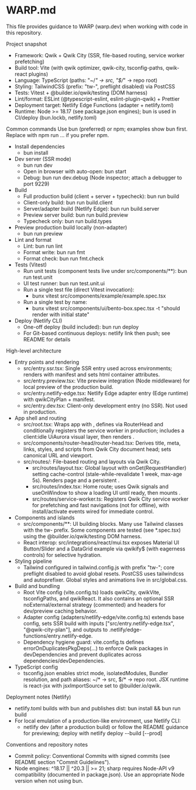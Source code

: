 # WARP.md

This file provides guidance to WARP (warp.dev) when working with code in this repository.

Project snapshot
- Framework: Qwik + Qwik City (SSR, file-based routing, service worker prefetching)
- Build tool: Vite (with qwik optimizer, qwik-city, tsconfig-paths, qwik-react plugins)
- Language: TypeScript (paths: "~/*" -> src, "$/*" -> repo root)
- Styling: TailwindCSS (prefix: "tw-", preflight disabled) via PostCSS
- Tests: Vitest + @builder.io/qwik/testing (DOM harness)
- Lint/format: ESLint (@typescript-eslint, eslint-plugin-qwik) + Prettier
- Deployment target: Netlify Edge Functions (adapter + netlify.toml)
- Runtime: Node >= 18.17 (see package.json engines); bun is used in CI/deploy (bun.lockb, netlify.toml)

Common commands
Use bun (preferred) or npm; examples show bun first. Replace with npm run ... if you prefer npm.
- Install dependencies
  - bun install
- Dev server (SSR mode)
  - bun run dev
  - Open in browser with auto-open: bun start
  - Debug: bun run dev.debug (Node inspector; attach a debugger to port 9229)
- Build
  - Full production build (client + server + typecheck): bun run build
  - Client-only build: bun run build.client
  - Server/adapter build (Netlify Edge): bun run build.server
  - Preview server build: bun run build.preview
  - Typecheck only: bun run build.types
- Preview production build locally (non-adapter)
  - bun run preview
- Lint and format
  - Lint: bun run lint
  - Format write: bun run fmt
  - Format check: bun run fmt.check
- Tests (Vitest)
  - Run unit tests (component tests live under src/components/**): bun run test.unit
  - UI test runner: bun run test.unit.ui
  - Run a single test file (direct Vitest invocation):
    - bunx vitest src/components/example/example.spec.tsx
  - Run a single test by name:
    - bunx vitest src/components/ui/bento-box.spec.tsx -t "should render with initial state"
- Deploy (Netlify CLI)
  - One-off deploy (build included): bun run deploy
  - For Git-based continuous deploys: netlify link then push; see README for details

High-level architecture
- Entry points and rendering
  - src/entry.ssr.tsx: Single SSR entry used across environments; renders <Root/> with manifest and sets html container attributes.
  - src/entry.preview.tsx: Vite preview integration (Node middleware) for local preview of the production build.
  - src/entry.netlify-edge.tsx: Netlify Edge adapter entry (Edge runtime) with qwikCityPlan + manifest.
  - src/entry.dev.tsx: Client-only development entry (no SSR). Not used in production.
- App shell and routing
  - src/root.tsx: Wraps app with <QwikCityProvider>, defines <head> via RouterHead and conditionally registers the service worker in production; includes a client:idle UiAurora visual layer, then renders <RouterOutlet/>.
  - src/components/router-head/router-head.tsx: Derives title, meta, links, styles, and scripts from Qwik City document head; sets canonical URL and viewport.
  - src/routes/: File-based routing and layouts via Qwik City.
    - src/routes/layout.tsx: Global layout with onGet(RequestHandler) setting cache-control (stale-while-revalidate 1 week, max-age 5s). Renders page <Slot/> and a persistent <SpotifyPlayer/>.
    - src/routes/index.tsx: Home route; uses Qwik signals and useOnWindow to show a loading UI until ready, then mounts <BentoBox/>.
    - src/routes/service-worker.ts: Registers Qwik City service worker for prefetching and fast navigations (not for offline), with install/activate events wired for immediate control.
- Components and islands
  - src/components/**: UI building blocks. Many use Tailwind classes with the tw- prefix. Some components are tested (see *.spec.tsx) using the @builder.io/qwik/testing DOM harness.
  - React interop: src/integrations/react/mui.tsx exposes Material UI Button/Slider and a DataGrid example via qwikify$ (with eagerness controls) for selective hydration.
- Styling pipeline
  - Tailwind configured in tailwind.config.js with prefix "tw-"; core preflight disabled to avoid global resets. PostCSS uses tailwindcss and autoprefixer. Global styles and animations live in src/global.css.
- Build and bundling
  - Root Vite config (vite.config.ts) loads qwikCity, qwikVite, tsconfigPaths, and qwikReact. It also contains an optional SSR noExternal/external strategy (commented) and headers for dev/preview caching behavior.
  - Adapter config (adapters/netlify-edge/vite.config.ts) extends base config, sets SSR build with inputs ["src/entry.netlify-edge.tsx", "@qwik-city-plan"], and outputs to .netlify/edge-functions/entry.netlify-edge.
  - Dependency hygiene guard: vite.config.ts defines errorOnDuplicatesPkgDeps(...) to enforce Qwik packages in devDependencies and prevent duplicates across dependencies/devDependencies.
- TypeScript config
  - tsconfig.json enables strict mode, isolatedModules, Bundler resolution, and path aliases: ~/* -> src, $/* -> repo root. JSX runtime is react-jsx with jsxImportSource set to @builder.io/qwik.

Deployment notes (Netlify)
- netlify.toml builds with bun and publishes dist: bun install && bun run build
- For local emulation of a production-like environment, use Netlify CLI:
  - netlify dev (after a production build) or follow the README guidance for previewing; deploy with netlify deploy --build [--prod]

Conventions and repository notes
- Commit policy: Conventional Commits with signed commits (see README section "Commit Guidelines").
- Node engines: ^18.17 || ^20.3 || >= 21; sharp requires Node-API v9 compatibility (documented in package.json). Use an appropriate Node version when not using bun.

